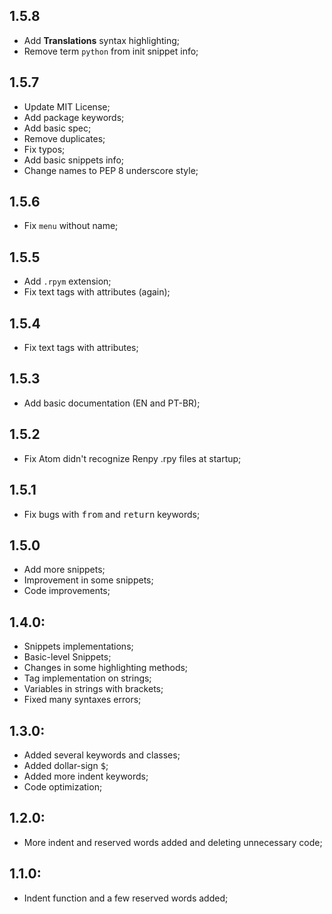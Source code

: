 ## 1.5.8
* Add **Translations** syntax highlighting;
* Remove term `python` from init snippet info;

## 1.5.7
* Update MIT License;
* Add package keywords;
* Add basic spec;
* Remove duplicates;
* Fix typos;
* Add basic snippets info;
* Change names to PEP 8 underscore style;

## 1.5.6
* Fix `menu` without name;

## 1.5.5
* Add `.rpym` extension;
* Fix text tags with attributes (again);

## 1.5.4
* Fix text tags with attributes;

## 1.5.3
* Add basic documentation (EN and PT-BR);

## 1.5.2
* Fix Atom didn't recognize Renpy .rpy files at startup;

## 1.5.1
* Fix bugs with <kbd>from</kbd> and <kbd>return</kbd> keywords;

## 1.5.0
* Add more snippets;
* Improvement in some snippets;
* Code improvements;

## 1.4.0:
* Snippets implementations;
* Basic-level Snippets;
* Changes in some highlighting methods;
* Tag implementation on strings;
* Variables in strings with brackets;
* Fixed many syntaxes errors;

## 1.3.0:
* Added several keywords and classes;
* Added dollar-sign <kbd>$</kbd>;
* Added more indent keywords;
* Code optimization;

## 1.2.0:
* More indent and reserved words added and deleting unnecessary code;

## 1.1.0:
* Indent function and a few reserved words added;
